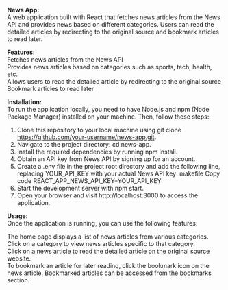 **News App:<br />**
A web application built with React that fetches news articles from the News API and provides news based on different categories. Users can read the detailed articles by redirecting to the original source and bookmark articles to read later.

**Features:<br />**
Fetches news articles from the News API <br />
Provides news articles based on categories such as sports, tech, health, etc. <br />
Allows users to read the detailed article by redirecting to the original source <br />
Bookmark articles to read later <br />

**Installation:<br />**
To run the application locally, you need to have Node.js and npm (Node Package Manager) installed on your machine. Then, follow these steps: <br />

1. Clone this repository to your local machine using git clone https://github.com/your-username/news-app.git. <br />
2. Navigate to the project directory: cd news-app. <br />
3. Install the required dependencies by running npm install. <br />
4. Obtain an API key from News API by signing up for an account. <br />
5. Create a .env file in the project root directory and add the following line, replacing YOUR_API_KEY with your actual News API key:
makefile
Copy code
REACT_APP_NEWS_API_KEY=YOUR_API_KEY <br />
6. Start the development server with npm start. <br />
7. Open your browser and visit http://localhost:3000 to access the application.

**Usage:<br />**
Once the application is running, you can use the following features:

The home page displays a list of news articles from various categories. <br />
Click on a category to view news articles specific to that category. <br />
Click on a news article to read the detailed article on the original source website. <br />
To bookmark an article for later reading, click the bookmark icon on the news article. Bookmarked articles can be accessed from the bookmarks section.
